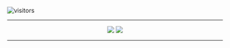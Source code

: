 ![visitors](https://visitor-badge.glitch.me/badge?page_id=page.id&left_color=green&right_color=red)

---

<p align="center">
  <a align="left">
    <img src="https://github-readme-stats.vercel.app/api?username=KingHector&show_icons=true&theme=dracula" />
  </a> 
    
  <a align="right">
    <img src="https://i.imgur.com/Aa8mB8H.gif" />
  </a> 
</p>

---
